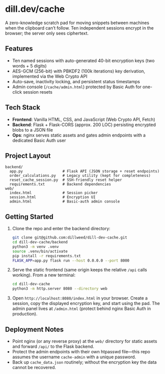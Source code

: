 # dill.dev/cache

A zero-knowledge scratch pad for moving snippets between machines when the clipboard can’t follow. Ten independent sessions encrypt in the browser; the server only sees ciphertext.

## Features
- Ten named sessions with auto-generated 40-bit encryption keys (two words + 5 digits)
- AES-GCM (256-bit) with PBKDF2 (100k iterations) key derivation, implemented via the Web Crypto API
- Auto-save, inactivity locking, and persistent status timestamps
- Admin console (`/cache/admin.html`) protected by Basic Auth for one-click session resets

## Tech Stack
- **Frontend**: Vanilla HTML, CSS, and JavaScript (Web Crypto API, Fetch)
- **Backend**: Flask + Flask-CORS (approx. 200 LOC) persisting encrypted blobs to a JSON file
- **Ops**: nginx serves static assets and gates admin endpoints with a dedicated Basic Auth user

## Project Layout
```
backend/
  app.py                  # Flask API (JSON storage + reset endpoints)
  order_calculations.py   # Legacy utility (kept for completeness)
  reset_cache_session.py  # SSH-friendly reset helper
  requirements.txt        # Backend dependencies
web/
  index.html              # Session picker
  session.html            # Encryption UI
  admin.html              # Basic-auth admin console
```

## Getting Started
1. Clone the repo and enter the backend directory:
   ```bash
   git clone git@github.com:dillweed/dill-dev-cache.git
   cd dill-dev-cache/backend
   python3 -m venv .venv
   source .venv/bin/activate
   pip install -r requirements.txt
   FLASK_APP=app.py flask run --host 0.0.0.0 --port 8000
   ```
2. Serve the static frontend (same origin keeps the relative `/api` calls working). From a new terminal:
   ```bash
   cd dill-dev-cache
   python3 -m http.server 8080 --directory web
   ```
3. Open `http://localhost:8080/index.html` in your browser. Create a session, copy the displayed encryption key, and start using the pad. The admin panel lives at `/admin.html` (protect behind nginx Basic Auth in production).

## Deployment Notes
- Point nginx (or any reverse proxy) at the `web/` directory for static assets and forward `/api/` to the Flask backend.
- Protect the admin endpoints with their own htpasswd file—this repo assumes the username `cache-admin` with a unique password.
- Back up `cache_data.json` routinely; without the encryption key the data cannot be recovered.
